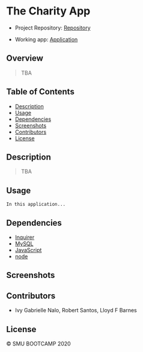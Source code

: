 # The Charity App

- Project Repository: [Repository](https://github.com/inalo1/Project-2)

- Working app: [Application](https://project2-rli.herokuapp.com/)

## Overview

>TBA

## Table of Contents

- [Description](#description)
- [Usage](#usage)
- [Dependencies](#dependencies)
- [Screenshots](#screenshots)
- [Contributors](#contributors)
- [License](#license)

## Description

>TBA

## Usage

```
In this application...

```

## Dependencies
- [Inquirer](https://www.npmjs.com/package/inquirer/v/0.2.3)
- [MySQL](https://www.npmjs.com/package/mysql)
- [JavaScript](https://www.javascript.com/) 
- [node](https://nodejs.org/en/)


## Screenshots



## Contributors

- Ivy Gabrielle Nalo, Robert Santos, Lloyd F Barnes

## License
© SMU BOOTCAMP 2020